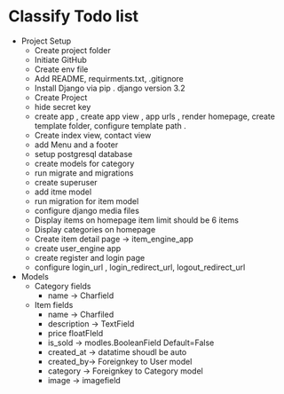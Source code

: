 
# Classify Todo list 

* Project Setup
    * Create project folder 
    * Initiate GitHub 
    * Create env file 
    * Add README, requirments.txt, .gitignore
    * Install Django via pip . django version 3.2
    * Create Project 
    * hide secret key 
    * create app , create app view , app urls , render homepage, create template folder, configure template path .
    * Create index view, contact view 
    * add Menu and a footer 
    * setup postgresql database 
    * create models for category 
    * run migrate and migrations 
    * create superuser 
    * add itme model 
    * run migration for item model 
    * configure django media files 
    * Display items on homepage item limit should be 6 items 
    * Display categories on homepage 
    * Create item detail page &rarr; item_engine_app 
    * create user_engine app 
    * create register and login page
    * configure login_url , login_redirect_url, logout_redirect_url 
* Models
    * Category fields  
      * name &rarr; Charfield 
    * Item fields 
      * name &rarr; Charfiled 
      * description &rarr; TextField 
      * price floatFIeld
      * is_sold &rarr; modles.BooleanField Default=False 
      * created_at &rarr; datatime shoudl be auto 
      * created_by&rarr; Foreignkey to User model 
      * category &rarr; Foreignkey to Category model 
      * image &rarr; imagefield 

